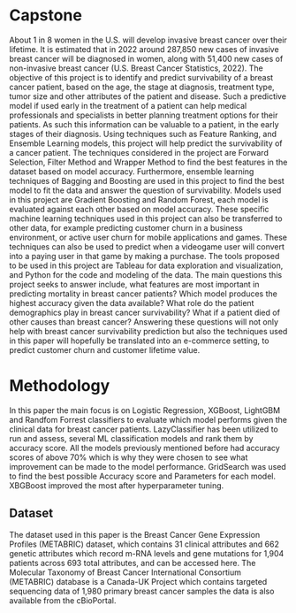 # Capstone
About 1 in 8 women in the U.S. will develop invasive breast cancer over their lifetime. It is estimated that in 2022 around 287,850 new cases of invasive breast cancer will be diagnosed in women, along with 51,400 new cases of non-invasive breast cancer (U.S. Breast Cancer Statistics, 2022). The objective of this project is to identify and predict survivability of a breast cancer patient, based on the age, the stage at diagnosis, treatment type, tumor size and other attributes of the patient and disease. Such a predictive model if used early in the treatment of a patient can help medical professionals and specialists in better planning treatment options for their patients. As such this information can be valuable to a patient, in the early stages of their diagnosis. Using techniques such as Feature Ranking, and Ensemble Learning models, this project will help predict the survivability of a cancer patient. The techniques considered in the project are Forward Selection, Filter Method and Wrapper Method to find the best features in the dataset based on model accuracy. Furthermore, ensemble learning techniques of Bagging and Boosting are used in this project to find the best model to fit the data and answer the question of survivability. Models used in this project are Gradient Boosting and Random Forest, each model is evaluated against each other based on model accuracy. These specific machine learning techniques used in this project can also be transferred to other data, for example predicting customer churn in a business environment, or active user churn for mobile applications and games. These techniques can also be used to predict when a videogame user will convert into a paying user in that game by making a purchase. The tools proposed to be used in this project are Tableau for data exploration and visualization, and Python for the code and modeling of the data. The main questions this project seeks to answer include, what features are most important in predicting mortality in breast cancer patients? Which model produces the highest accuracy given the data available? What role do the patient demographics play in breast cancer survivability? What if a patient died of other causes than breast cancer? Answering these questions will not only help with breast cancer survivability prediction but also the techniques used in this paper will hopefully be translated into an e-commerce setting, to predict customer churn and customer lifetime value.

# Methodology
In this paper the main focus is on Logistic Regression, XGBoost, LightGBM and Randfom Forrest classifiers to evaluate which model performs given the clinical data for breast cancer patients. LazyClassifier has been utilized to run and assess, several ML classification models and rank them by accuracy score. All the models previously mentioned before had accuracy scores of above 70% which is why they were chosen to see what improvement can be made to the model performance. GridSearch was used to find the best possible Accuracy score and Parameters for each model. XBGBoost improved the most after hyperparameter tuning.

## Dataset
The dataset used in this paper is the Breast Cancer Gene Expression Profiles (METABRIC) dataset, which contains 31 clinical attributes and 662 genetic attributes which record m-RNA levels and gene mutations for 1,904 patients across 693 total attributes, and can be accessed here. The Molecular Taxonomy of Breast Cancer International Consortium (METABRIC) database is a Canada-UK Project which contains targeted sequencing data of 1,980 primary breast cancer samples the data is also available from the cBioPortal.
